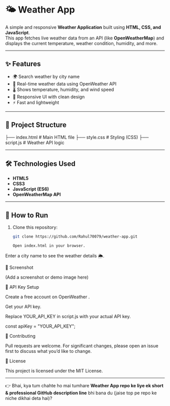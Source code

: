 # 🌤️ Weather App

A simple and responsive **Weather Application** built using **HTML, CSS, and JavaScript**.  
This app fetches live weather data from an API (like **OpenWeatherMap**) and displays the current temperature, weather condition, humidity, and more.  

---

## ✨ Features
- 🌍 Search weather by city name
- 📡 Real-time weather data using OpenWeather API
- 🌡️ Shows temperature, humidity, and wind speed
- 🎨 Responsive UI with clean design
- ⚡ Fast and lightweight

---

## 📂 Project Structure
├── index.html # Main HTML file
├── style.css # Styling (CSS)
├── script.js # Weather API logic


---

## 🛠️ Technologies Used
- **HTML5**
- **CSS3**
- **JavaScript (ES6)**
- **OpenWeatherMap API**

---

## 🚀 How to Run
1. Clone this repository:
   ```bash
   git clone https://github.com/Rahul70079/weather-app.git

   Open index.html in your browser.

Enter a city name to see the weather details 🌦️.

📸 Screenshot

(Add a screenshot or demo image here)

🔑 API Key Setup

Create a free account on OpenWeather
.

Get your API key.

Replace YOUR_API_KEY in script.js with your actual API key.

const apiKey = "YOUR_API_KEY";

🤝 Contributing

Pull requests are welcome. For significant changes, please open an issue first to discuss what you’d like to change.

📄 License

This project is licensed under the MIT License.


---

👉 Bhai, kya tum chahte ho mai tumhare **Weather App repo ke liye ek short & professional GitHub description line** bhi bana du (jaise top pe repo ke niche dikhai deta hai)?

